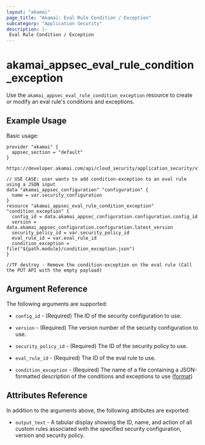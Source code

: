```yaml
---
layout: "akamai"
page_title: "Akamai: Eval Rule Condition / Exception"
subcategory: "Application Security"
description: |-
 Eval Rule Condition / Exception
---
```


# akamai_appsec_eval_rule_condition_exception

Use the `akamai_appsec_eval_rule_condition_exception` resource to create or modify an eval rule's conditions and exceptions.

## Example Usage

Basic usage:

```hcl
provider "akamai" {
  appsec_section = "default"
}

https://developer.akamai.com/api/cloud_security/application_security/v1.html#putevalconditionsexceptions

// USE CASE: user wants to add condition-exception to an eval rule using a JSON input
data "akamai_appsec_configuration" "configuration" {
  name = var.security_configuration
}
resource "akamai_appsec_eval_rule_condition_exception" "condition_exception" {
  config_id = data.akamai_appsec_configuration.configuration.config_id
  version = data.akamai_appsec_configuration.configuration.latest_version
  security_policy_id = var.security_policy_id
  eval_rule_id = var.eval_rule_id
  condition_exception = file("${path.module}/condition_exception.json")
}

//TF destroy - Remove the condition-exception on the eval rule (Call the PUT API with the empty payload)

```

## Argument Reference

The following arguments are supported:

* `config_id` - (Required) The ID of the security configuration to use.

* `version` - (Required) The version number of the security configuration to use.

* `security_policy_id` - (Required) The ID of the security policy to use.

* `eval_rule_id` - (Required) The ID of the eval rule to use.

* `condition_exception` - (Required) The name of a file containing a JSON-formatted description of the conditions and exceptions to use ([format](https://developer.akamai.com/api/cloud_security/application_security/v1.html#putevalconditionsexceptions))

## Attributes Reference

In addition to the arguments above, the following attributes are exported:

* `output_text` - A tabular display showing the ID, name, and action of all custom rules associated with the specified security configuration, version and security policy.


